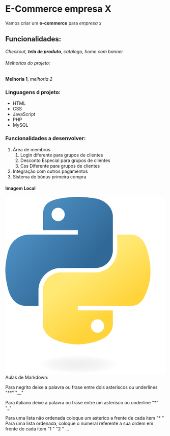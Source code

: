 # E-Commerce empresa X

Vamos criar um **e-commerce** para *empresa x*

## Funcionalidades:

_Checkout, **tela de produto**, catálogo, home com banner_

###### Melhorias do projeto:

__Melhoria 1__, _melhoria 2_

### Linguagens d projeto:

* HTML
* CSS
* JavaScript
* PHP
* MySQL

### Funcionalidades a desenvolver:

1. Área de membros
    1. Login diferente para grupos de clientes
    2. Desconto Especial para grupos de clientes
    3. Css Diferente para grupos de clientes
2. Integração com outros pagamentos
3. Sistema de bônus primeira compra


####  Imagem Local
![Logo do Python](img/Python-logo-notext.svg.png)
Aulas de Markdown: 

Para negrito deixe a palavra ou frase entre dois asteriscos ou underlines "**" "__"

Para italiano deixe a palavra ou frase entre um asterisco ou underline "*" "_"

Para uma lista não ordenada coloque um asterico a frente de cada item "* "
Para uma lista ordenada, coloque o numeral referente a sua ordem em frente de cada item "1 " "2 " ...